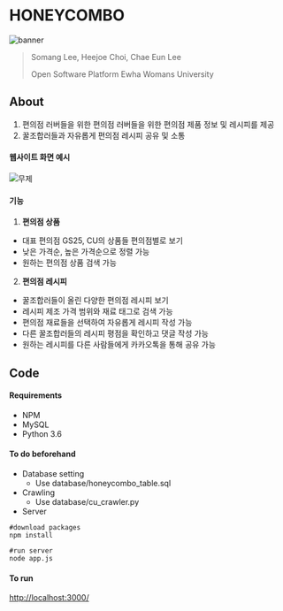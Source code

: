 # HONEYCOMBO

![banner](https://i.imgur.com/ZMCLrTX.png)

>Somang Lee, Heejoe Choi, Chae Eun Lee
>
>Open Software Platform
>Ewha Womans University

## About

1. 편의점 러버들을 위한 편의점 러버들을 위한 편의점 제품 정보 및 레시피를 제공
2. 꿀조합러들과 자유롭게 편의점 레시피 공유 및 소통

#### 웹사이트 화면 예시
![무제](https://i.imgur.com/lIZ5FFQ.png)

#### 기능

1. **편의점 상품**

- 대표 편의점 GS25, CU의 상품들 편의점별로 보기
- 낮은 가격순, 높은 가격순으로 정렬 가능
- 원하는 편의점 상품 검색 가능

2. **편의점 레시피**

- 꿀조합러들이 올린 다양한 편의점 레시피 보기
- 레시피 제조 가격 범위와 재료 태그로 검색 가능
- 편의점 재료들을 선택하여 자유롭게 레시피 작성 가능
- 다른 꿀조합러들의 레시피 평점을 확인하고 댓글 작성 가능
- 원하는 레시피를 다른 사람들에게 카카오톡을 통해 공유 가능

## Code

#### Requirements

- NPM
- MySQL
- Python 3.6

#### To do beforehand

- Database setting
  + Use database/honeycombo_table.sql
- Crawling
  + Use database/cu_crawler.py
- Server
```
#download packages
npm install

#run server
node app.js
```
#### To run
[http://localhost:3000/](http://localhost:3000/)


